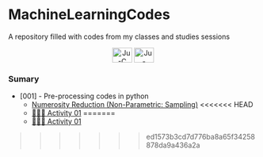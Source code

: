 # MachineLearningCodes
A repository filled with codes from my classes and studies sessions

<div align="center">
<img align="center" alt="Ju-C" height="30" width="40" src="https://cdn.jsdelivr.net/gh/devicons/devicon/icons/python/python-original.svg">
<img align="center" alt="Ju-Java" height="30" width="40" src="https://cdn.jsdelivr.net/gh/devicons/devicon/icons/pandas/pandas-original.svg">

</div>

### Sumary
- [001] - Pre-processing codes in python
    - [Numerosity Reduction (Non-Parametric: Sampling)](/notebooks/001-NumerosityReduction.ipynb)
<<<<<<< HEAD
    - [👩🏾‍💻 Activity 01](/MachineLearningCodes/notebooks/001_Activity_Pre_Processing_and_Sampling.ipynb)
=======
    - [👩🏾‍💻 Activity 01](/notebooks/001_Activity_Pre_Processing_and_Sampling.ipynb)
>>>>>>> ed1573b3cd7d776ba8a65f34258878da9a436a2a
